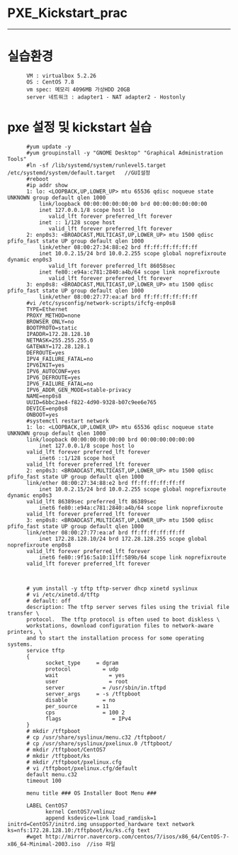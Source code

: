 # PXE_Kickstart_prac
--------------------
# 실습환경
          VM : virtualbox 5.2.26
          OS : CentOS 7.8
          vm spec: 메모리 4096MB 가상HDD 20GB
          server 네트워크 : adapter1 - NAT adapter2 - Hostonly
         
         
         
# pxe 설정 및 kickstart 실습
          #yum update -y
          #yum groupinstall -y "GNOME Desktop" "Graphical Administration Tools"
          #ln -sf /lib/systemd/system/runlevel5.target /etc/systemd/system/default.target   //GUI설정
          #reboot
          #ip addr show
          1: lo: <LOOPBACK,UP,LOWER_UP> mtu 65536 qdisc noqueue state UNKNOWN group default qlen 1000
              link/loopback 00:00:00:00:00:00 brd 00:00:00:00:00:00
              inet 127.0.0.1/8 scope host lo
                 valid_lft forever preferred_lft forever
              inet :: 1/128 scope host
                 valid_lft forever preferred_lft forever
          2: enp0s3: <BROADCAST,MULTICAST,UP,LOWER_UP> mtu 1500 qdisc pfifo_fast state UP group default qlen 1000
              link/ether 08:00:27:34:88:e2 brd ff:ff:ff:ff:ff:ff
              inet 10.0.2.15/24 brd 10.0.2.255 scope global noprefixroute dynamic enp0s3
                 valid_lft forever preferred_lft 86058sec
              inet fe80::e94a:c781:2840:a4b/64 scope link noprefixroute
                 valid_lft forever preferred_lft forever
          3: enp0s8: <BROADCAST,MULTICAST,UP,LOWER_UP> mtu 1500 qdisc pfifo_fast state UP group default qlen 1000
              link/ether 08:00:27:77:ea:af brd ff:ff:ff:ff:ff:ff
          #vi /etc/sysconfig/network-scripts/ifcfg-enp0s8
          TYPE=Ethernet
          PROXY_METHOD=none
          BROWSER_ONLY=no
          BOOTPROTO=static
          IPADDR=172.28.128.10
          NETMASK=255.255.255.0
          GATEWAY=172.28.128.1
          DEFROUTE=yes
          IPV4_FAILURE_FATAL=no
          IPV6INIT=yes
          IPV6_AUTOCONF=yes
          IPV6_DEFROUTE=yes
          IPV6_FAILURE_FATAL=no
          IPV6_ADDR_GEN_MODE=stable-privacy
          NAME=enp0s8
          UUID=6bbc2ae4-f822-4d90-9328-b07c9ee6e765
          DEVICE=enp0s8
          ONBOOT=yes
          #systemctl restart network
          1: lo: <LOOPBACK,UP,LOWER_UP> mtu 65536 qdisc noqueue state UNKNOWN group default qlen 1000
          link/loopback 00:00:00:00:00:00 brd 00:00:00:00:00:00
              inet 127.0.0.1/8 scope host lo
          valid_lft forever preferred_lft forever
              inet6 ::1/128 scope host 
          valid_lft forever preferred_lft forever
          2: enp0s3: <BROADCAST,MULTICAST,UP,LOWER_UP> mtu 1500 qdisc pfifo_fast state UP group default qlen 1000
          link/ether 08:00:27:34:88:e2 brd ff:ff:ff:ff:ff:ff
              inet 10.0.2.15/24 brd 10.0.2.255 scope global noprefixroute dynamic enp0s3
          valid_lft 86389sec preferred_lft 86389sec
              inet6 fe80::e94a:c781:2840:a4b/64 scope link noprefixroute 
          valid_lft forever preferred_lft forever
          3: enp0s8: <BROADCAST,MULTICAST,UP,LOWER_UP> mtu 1500 qdisc pfifo_fast state UP group default qlen 1000
          link/ether 08:00:27:77:ea:af brd ff:ff:ff:ff:ff:ff
              inet 172.28.128.10/24 brd 172.28.128.255 scope global noprefixroute enp0s8
          valid_lft forever preferred_lft forever
              inet6 fe80::9f16:5a10:11ff:589b/64 scope link noprefixroute 
          valid_lft forever preferred_lft forever
          
          
          
          # yum install -y tftp tftp-server dhcp xinetd syslinux 
          # vi /etc/xinetd.d/tftp 
          # default: off
          description: The tftp server serves files using the trivial file transfer \
          protocol.  The tftp protocol is often used to boot diskless \
          workstations, download configuration files to network-aware printers, \
          and to start the installation process for some operating systems.
          service tftp
          {
	            socket_type		= dgram
	            protocol		  = udp
	            wait			    = yes
	            user			    = root
	            server			  = /usr/sbin/in.tftpd
	            server_args		= -s /tftpboot
	            disable			  = no
	            per_source		= 11
	            cps			      = 100 2
	            flags			     = IPv4
          }
          # mkdir /tftpboot
          # cp /usr/share/syslinux/menu.c32 /tftpboot/
          # cp /usr/share/syslinux/pxelinux.0 /tftpboot/
          # mkdir /tftpboot/CentOS7
          # mkdir /tftpboot/ks
          # mkdir /tftpboot/pxelinux.cfg
          # vi /tftpboot/pxelinux.cfg/default
          default menu.c32
          timeout 100

          menu title ### OS Installer Boot Menu ###

          LABEL CentOS7
	            kernel CentOS7/vmlinuz
	            append ksdevice=link load_ramdisk=1 initrd=CentOS7/initrd.img unsupported_hardware text network ks=nfs:172.28.128.10:/tftpboot/ks/ks.cfg text
          #wget http://mirror.navercorp.com/centos/7/isos/x86_64/CentOS-7-x86_64-Minimal-2003.iso  //iso 파일 

